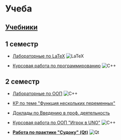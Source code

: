 # Учеба
[Учебники](https://github.com/StanleyStanMarsh/textbooks)
---
1 семестр
---
* [Лабораторные по LaTeX](https://github.com/StanleyStanMarsh/labs-tex-1st-term) ![LaTeX](https://img.shields.io/badge/latex-%23008080.svg?style=for-the-badge&logo=latex&logoColor=white)

* [Курсовая работа по программированию](https://github.com/StanleyStanMarsh/course-1st-term) ![C++](https://img.shields.io/badge/c++-%2300599C.svg?style=for-the-badge&logo=c%2B%2B&logoColor=white)
  

2 семестр
---
* [Лабораторные по ООП](https://github.com/StanleyStanMarsh/Labs-2nd-term) ![C++](https://img.shields.io/badge/c++-%2300599C.svg?style=for-the-badge&logo=c%2B%2B&logoColor=white)
  
* [КР по теме "Функция нескольких переменных"](https://github.com/StanleyStanMarsh/math-FSV)
  
* [Доклады по Введению в проф. деятельность](https://github.com/StanleyStanMarsh/IPA)
  
* [Курсовая работа по ООП "Игрок в UNO"](https://github.com/StanleyStanMarsh/UNO-course-2nd-term) ![C++](https://img.shields.io/badge/c++-%2300599C.svg?style=for-the-badge&logo=c%2B%2B&logoColor=white)
  
* [__Работа по практике "Судоку" (Qt)__](https://github.com/StanleyStanMarsh/SudokuGame) ![Qt](https://img.shields.io/badge/Qt-%23217346.svg?style=for-the-badge&logo=Qt&logoColor=white)
  
